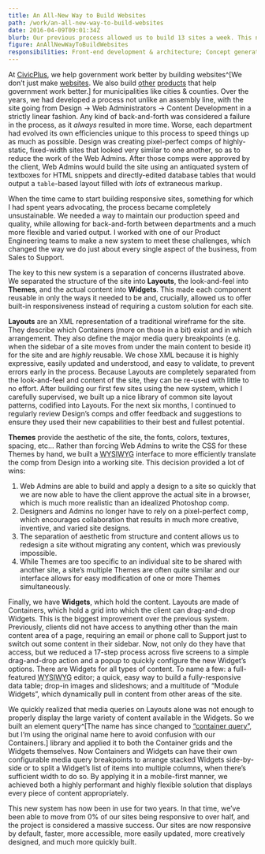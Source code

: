 ```yaml
---
title: An All-New Way to Build Websites
path: /work/an-all-new-way-to-build-websites
date: 2016-04-09T09:01:34Z
blurb: Our previous process allowed us to build 13 sites a week. This new system doubled that while making the move to building responsive sites.
figure: AnAllNewWayToBuildWebsites
responsibilities: Front-end development & architecture; Concept generation; Prototyping; UX research, design, & testing; Intensive collaboration and training with nearly every department
---
```


At [CivicPlus](http://civicplus.com), we help government work better by building websites^[We don’t just make [websites](http://www.civicplus.com/government-website-design-civicengage). We also build [other](http://www.civicplus.com/civicready-emergency-notification-system) [products](http://www.civicplus.com/human-resource-software-local-government) that help government work better.] for municipalities like cities &amp; counties. Over the years, we had developed a process not unlike an assembly line, with the site going from Design &rarr; Web Administrators &rarr; Content Development in a strictly linear fashion. Any kind of back-and-forth was considered a failure in the process, as it _always_ resulted in more time. Worse, each department had evolved its own efficiencies unique to this process to speed things up as much as possible. Design was creating pixel-perfect comps of highly-static, fixed-width sites that looked very similar to one another, so as to reduce the work of the Web Admins. After those comps were approved by the client, Web Admins would build the site using an antiquated system of textboxes for HTML snippets and directly-edited database tables that would output a `table`-based layout filled with _lots_ of extraneous markup.

When the time came to start building responsive sites, something for which I had spent years advocating, the process became completely unsustainable. We needed a way to maintain our production speed and quality, while allowing for back-and-forth between departments and a much more flexible and varied output. I worked with one of our Product Engineering teams to make a new system to meet these challenges, which changed the way we do just about every single aspect of the business, from Sales to Support.

The key to this new system is a separation of concerns illustrated above. We separated the structure of the site into **Layouts**, the look-and-feel into **Themes**, and the actual content into **Widgets**. This made each component reusable in only the ways it needed to be and, crucially, allowed us to offer built-in responsiveness instead of requiring a custom solution for each site.

**Layouts** are an XML representation of a traditional wireframe for the site. They describe which Containers (more on those in a bit) exist and in which arrangement. They also define the major media query breakpoints (e.g. when the sidebar of a site moves from under the main content to beside it) for the site and are _highly_ reusable. We chose XML because it is highly expressive, easily updated and understood, and easy to validate, to prevent errors early in the process. Because Layouts are completely separated from the look-and-feel and content of the site, they can be re-used with little to no effort. After building our first few sites using the new system, which I carefully supervised, we built up a nice library of common site layout patterns, codified into Layouts. For the next six months, I continued to regularly review Design’s comps and offer feedback and suggestions to ensure they used their new capabilities to their best and fullest potential.

**Themes** provide the aesthetic of the site, the fonts, colors, textures, spacing, etc... Rather than forcing Web Admins to write the CSS for these Themes by hand, we built a <abbr title="What you see is what you get">WYSIWYG</abbr> interface to more efficiently translate the comp from Design into a working site. This decision provided a lot of wins:

1. Web Admins are able to build and apply a design to a site so quickly that we are now able to have the client approve the actual site in a browser, which is much more realistic than an idealized Photoshop comp.
2. Designers and Admins no longer have to rely on a pixel-perfect comp, which encourages collaboration that results in much more creative, inventive, and varied site designs.
3. The separation of aesthetic from structure and content allows us to redesign a site without migrating any content, which was previously impossible.
3. While Themes are too specific to an individual site to be shared with another site, a site’s multiple Themes are often quite similar and our interface allows for easy modification of one or more Themes simultaneously.

Finally, we have **Widgets**, which hold the content. Layouts are made of Containers, which hold a grid into which the client can drag-and-drop Widgets. This is the biggest improvement over the previous system. Previously, clients did not have access to anything other than the main content area of a page, requiring an email or phone call to Support just to switch out some content in their sidebar. Now, not only do they have that access, but we reduced a 17-step process across five screens to a simple drag-and-drop action and a popup to quickly configure the new Widget’s options. There are Widgets for all types of content. To name a few: a full-featured <abbr title="What you see is what you get">WYSIWYG</abbr> editor; a quick, easy way to build a fully-responsive data table; drop-in images and slideshows; and a multitude of “Module Widgets”, which dynamically pull in content from other areas of the site.

We quickly realized that media queries on Layouts alone was not enough to properly display the large variety of content available in the Widgets. So we built an element query^[The name has since changed to [“container query”](http://alistapart.com/article/container-queries-once-more-unto-the-breach), but I‘m using the original name here to avoid confusion with our Containers.] library and applied it to both the Container grids and the Widgets themselves. Now Containers and Widgets can have their own configurable media query breakpoints to arrange stacked Widgets side-by-side or to split a Widget’s list of items into multiple columns, when there’s sufficient width to do so. By applying it in a mobile-first manner, we achieved both a highly performant and highly flexible solution that displays every piece of content appropriately.

This new system has now been in use for two years. In that time, we’ve been able to move from 0% of our sites being responsive to over half, and the project is considered a massive success. Our sites are now responsive by default, faster, more accessible, more easily updated, more creatively designed, and much more quickly built.
